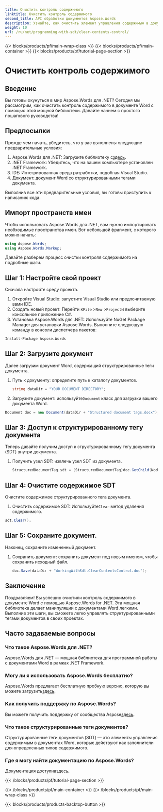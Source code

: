 ```yaml
---
title: Очистить контроль содержимого
linktitle: Очистить контроль содержимого
second_title: API обработки документов Aspose.Words
description: Узнайте, как очистить элемент управления содержимым в документе Word с помощью Aspose.Words для .NET, следуя нашему пошаговому руководству.
weight: 10
url: /ru/net/programming-with-sdt/clear-contents-control/
---
```


{{< blocks/products/pf/main-wrap-class >}}
{{< blocks/products/pf/main-container >}}
{{< blocks/products/pf/tutorial-page-section >}}

# Очистить контроль содержимого

## Введение

Вы готовы окунуться в мир Aspose.Words для .NET? Сегодня мы рассмотрим, как очистить контроль содержимого в документе Word с помощью этой мощной библиотеки. Давайте начнем с простого пошагового руководства!

## Предпосылки

Прежде чем начать, убедитесь, что у вас выполнены следующие предварительные условия:

1.  Aspose.Words для .NET: Загрузите библиотеку с[здесь](https://releases.aspose.com/words/net/).
2. .NET Framework: Убедитесь, что на вашем компьютере установлен .NET Framework.
3. IDE: Интегрированная среда разработки, подобная Visual Studio.
4. Документ: документ Word со структурированными тегами документа.

Выполнив все эти предварительные условия, вы готовы приступить к написанию кода.

## Импорт пространств имен

Чтобы использовать Aspose.Words для .NET, вам нужно импортировать необходимые пространства имен. Вот небольшой фрагмент, с которого можно начать:

```csharp
using Aspose.Words;
using Aspose.Words.Markup;
```

Давайте разберем процесс очистки контроля содержимого на подробные шаги.

## Шаг 1: Настройте свой проект

Сначала настройте среду проекта.

1. Откройте Visual Studio: запустите Visual Studio или предпочитаемую вами IDE.
2.  Создать новый проект: Перейти к`File` >`New` >`Project`и выберите консольное приложение C#.
3. Установка Aspose.Words для .NET: Используйте NuGet Package Manager для установки Aspose.Words. Выполните следующую команду в консоли диспетчера пакетов:
```sh
Install-Package Aspose.Words
```

## Шаг 2: Загрузите документ

Далее загрузим документ Word, содержащий структурированные теги документа.

1. Путь к документу: определите путь к каталогу документов.
   ```csharp
   string dataDir = "YOUR DOCUMENT DIRECTORY";
   ```
2.  Загрузите документ: используйте`Document` класс для загрузки вашего документа Word.
   ```csharp
   Document doc = new Document(dataDir + "Structured document tags.docx");
   ```

## Шаг 3: Доступ к структурированному тегу документа

Теперь давайте получим доступ к структурированному тегу документа (SDT) внутри документа.

1. Получить узел SDT: извлечь узел SDT из документа.
   ```csharp
   StructuredDocumentTag sdt = (StructuredDocumentTag)doc.GetChild(NodeType.StructuredDocumentTag, 0, true);
   ```

## Шаг 4: Очистите содержимое SDT

Очистите содержимое структурированного тега документа.

1.  Очистить содержимое SDT: Используйте`Clear` метод удаления содержимого.
   ```csharp
   sdt.Clear();
   ```

## Шаг 5: Сохраните документ.

Наконец, сохраните измененный документ.

1. Сохранить документ: сохранить документ под новым именем, чтобы сохранить исходный файл.
   ```csharp
   doc.Save(dataDir + "WorkingWithSdt.ClearContentsControl.doc");
   ```

## Заключение

Поздравляем! Вы успешно очистили контроль содержимого в документе Word с помощью Aspose.Words for .NET. Эта мощная библиотека делает манипуляции с документами Word легкими. Выполнив эти шаги, вы сможете легко управлять структурированными тегами документов в своих проектах.

## Часто задаваемые вопросы

### Что такое Aspose.Words для .NET?

Aspose.Words для .NET — мощная библиотека для программной работы с документами Word в рамках .NET Framework.

### Могу ли я использовать Aspose.Words бесплатно?

 Aspose.Words предлагает бесплатную пробную версию, которую вы можете загрузить[здесь](https://releases.aspose.com/).

### Как получить поддержку по Aspose.Words?

 Вы можете получить поддержку от сообщества Aspose[здесь](https://forum.aspose.com/c/words/8).

### Что такое структурированные теги документов?

Структурированные теги документов (SDT) — это элементы управления содержимым в документах Word, которые действуют как заполнители для определенных типов содержимого.

### Где я могу найти документацию по Aspose.Words?

 Документация доступна[здесь](https://reference.aspose.com/words/net/).

{{< /blocks/products/pf/tutorial-page-section >}}

{{< /blocks/products/pf/main-container >}}
{{< /blocks/products/pf/main-wrap-class >}}

{{< blocks/products/products-backtop-button >}}
